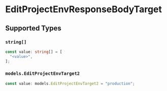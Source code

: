 # EditProjectEnvResponseBodyTarget


## Supported Types

### `string[]`

```typescript
const value: string[] = [
  "<value>",
];
```

### `models.EditProjectEnvTarget2`

```typescript
const value: models.EditProjectEnvTarget2 = "production";
```

